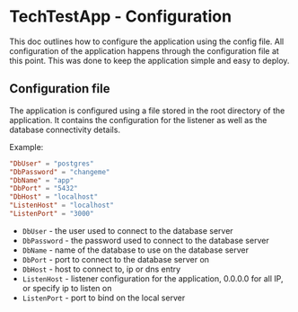 # TechTestApp - Configuration

This doc outlines how to configure the application using the config file. All configuration of the application happens through the configuration file at this point. This was done to keep the application simple and easy to deploy.

## Configuration file

The application is configured using a file stored in the root directory of the application. It contains the configuration for the listener as well as the database connectivity details.

Example:

``` toml
"DbUser" = "postgres"
"DbPassword" = "changeme"
"DbName" = "app"
"DbPort" = "5432"
"DbHost" = "localhost"
"ListenHost" = "localhost"
"ListenPort" = "3000"
```

* `DbUser` - the user used to connect to the database server
* `DbPassword` - the password used to connect to the database server
* `DbName` - name of the database to use on the database server
* `DbPort` - port to connect to the database server on
* `DbHost` - host to connect to, ip or dns entry
* `ListenHost` - listener configuration for the application, 0.0.0.0 for all IP, or specify ip to listen on
* `ListenPort` - port to bind on the local server 
